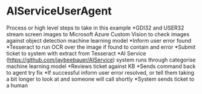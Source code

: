 # AIServiceUserAgent

Process or high level steps to take in this example
*GDI32 and USER32 stream screen images to Microsoft Azure Custom Vision to check images against object detection machine learning model
*Inform user error found
*Tesseract to run OCR over the image if found to contain and error
*Submit ticket to system with extract from Tesseract
*AI Service (https://github.com/jaybeebauer/AIService) system runs through categorise machine learning model
*Reviews ticket against KB
*Sends command back to agent try fix
*If successful inform user error resolved, or tell them taking a bit longer to look at and someone will call shortly
*System sends ticket to a human
